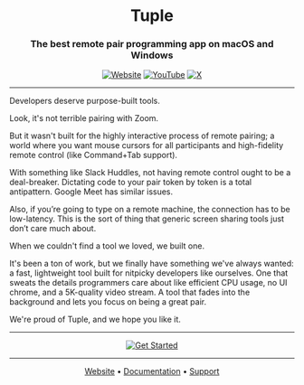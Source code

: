 <div align="center">
  
# Tuple

### The best remote pair programming app on macOS and Windows

[![Website](https://img.shields.io/badge/tuple.app-6A5ED9?style=for-the-badge)](https://tuple.app/github)
[![YouTube](https://img.shields.io/badge/YouTube-FFFFFF?style=for-the-badge)](https://youtube.com/@tupleapp) 
[![X](https://img.shields.io/badge/Twitter&nbsp;(X)-FFFFFF?style=for-the-badge)](https://twitter.com/tuple)

</div>

---

Developers deserve purpose-built tools.

Look, it's not terrible pairing with Zoom.

But it wasn't built for the highly interactive process of remote pairing; a world where you want mouse cursors for all participants and high-fidelity remote control (like Command+Tab support).

With something like Slack Huddles, not having remote control ought to be a deal-breaker. Dictating code to your pair token by token is a total antipattern. Google Meet has similar issues.

Also, if you’re going to type on a remote machine, the connection has to be low-latency. This is the sort of thing that generic screen sharing tools just don’t care much about.

When we couldn't find a tool we loved, we built one.

It's been a ton of work, but we finally have something we've always wanted: a fast, lightweight tool built for nitpicky developers like ourselves. One that sweats the details programmers care about like efficient CPU usage, no UI chrome, and a 5K-quality video stream. A tool that fades into the background and lets you focus on being a great pair.

We're proud of Tuple, and we hope you like it.

---

<div align="center">
  
[![Get Started](https://img.shields.io/badge/Get&nbsp;Started-6A5ED9?style=for-the-badge)](https://production.tuple.app/signups/new)

</div>

---

<div align="center">
  
[Website](https://tuple.app) • [Documentation](https://docs.tuple.app) • [Support](mailto=support@tuple.app)

</div>
